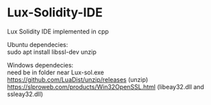 # Lux-Solidity-IDE
Lux Solidity IDE implemented in cpp  

Ubuntu dependecies:  
sudo apt install libssl-dev unzip  
  
Windows dependecies:  
need be in folder near Lux-sol.exe  
https://github.com/LuaDist/unzip/releases (unzip)  
https://slproweb.com/products/Win32OpenSSL.html (libeay32.dll and ssleay32.dll)  